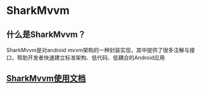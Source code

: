 # SharkMvvm

## 什么是SharkMvvm？

SharkMvvm是对android mvvm架构的一种封装实现，其中提供了很多注解与接口，帮助开发者快速建立标准架构、低代码、低耦合的Android应用

## [SharkMvvm使用文档](https://1243596620.gitbook.io/sharkmvvm-wen-dang/)
